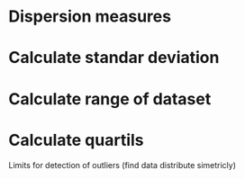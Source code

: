 # Dispersion measures

# Calculate standar deviation 

# Calculate range of dataset

# Calculate quartils

Limits for detection of outliers (find data distribute simetricly)
